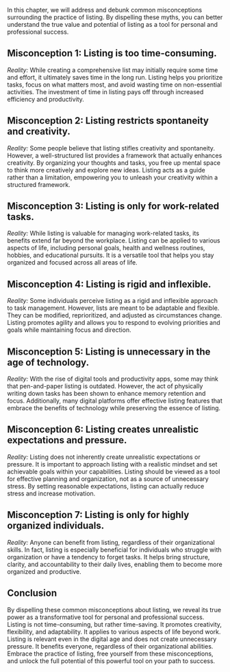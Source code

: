 
In this chapter, we will address and debunk common misconceptions surrounding the practice of listing. By dispelling these myths, you can better understand the true value and potential of listing as a tool for personal and professional success.

Misconception 1: Listing is too time-consuming.
-----------------------------------------------

*Reality:* While creating a comprehensive list may initially require some time and effort, it ultimately saves time in the long run. Listing helps you prioritize tasks, focus on what matters most, and avoid wasting time on non-essential activities. The investment of time in listing pays off through increased efficiency and productivity.

Misconception 2: Listing restricts spontaneity and creativity.
--------------------------------------------------------------

*Reality:* Some people believe that listing stifles creativity and spontaneity. However, a well-structured list provides a framework that actually enhances creativity. By organizing your thoughts and tasks, you free up mental space to think more creatively and explore new ideas. Listing acts as a guide rather than a limitation, empowering you to unleash your creativity within a structured framework.

Misconception 3: Listing is only for work-related tasks.
--------------------------------------------------------

*Reality:* While listing is valuable for managing work-related tasks, its benefits extend far beyond the workplace. Listing can be applied to various aspects of life, including personal goals, health and wellness routines, hobbies, and educational pursuits. It is a versatile tool that helps you stay organized and focused across all areas of life.

Misconception 4: Listing is rigid and inflexible.
-------------------------------------------------

*Reality:* Some individuals perceive listing as a rigid and inflexible approach to task management. However, lists are meant to be adaptable and flexible. They can be modified, reprioritized, and adjusted as circumstances change. Listing promotes agility and allows you to respond to evolving priorities and goals while maintaining focus and direction.

Misconception 5: Listing is unnecessary in the age of technology.
-----------------------------------------------------------------

*Reality:* With the rise of digital tools and productivity apps, some may think that pen-and-paper listing is outdated. However, the act of physically writing down tasks has been shown to enhance memory retention and focus. Additionally, many digital platforms offer effective listing features that embrace the benefits of technology while preserving the essence of listing.

Misconception 6: Listing creates unrealistic expectations and pressure.
-----------------------------------------------------------------------

*Reality:* Listing does not inherently create unrealistic expectations or pressure. It is important to approach listing with a realistic mindset and set achievable goals within your capabilities. Listing should be viewed as a tool for effective planning and organization, not as a source of unnecessary stress. By setting reasonable expectations, listing can actually reduce stress and increase motivation.

Misconception 7: Listing is only for highly organized individuals.
------------------------------------------------------------------

*Reality:* Anyone can benefit from listing, regardless of their organizational skills. In fact, listing is especially beneficial for individuals who struggle with organization or have a tendency to forget tasks. It helps bring structure, clarity, and accountability to their daily lives, enabling them to become more organized and productive.

Conclusion
----------

By dispelling these common misconceptions about listing, we reveal its true power as a transformative tool for personal and professional success. Listing is not time-consuming, but rather time-saving. It promotes creativity, flexibility, and adaptability. It applies to various aspects of life beyond work. Listing is relevant even in the digital age and does not create unnecessary pressure. It benefits everyone, regardless of their organizational abilities. Embrace the practice of listing, free yourself from these misconceptions, and unlock the full potential of this powerful tool on your path to success.
